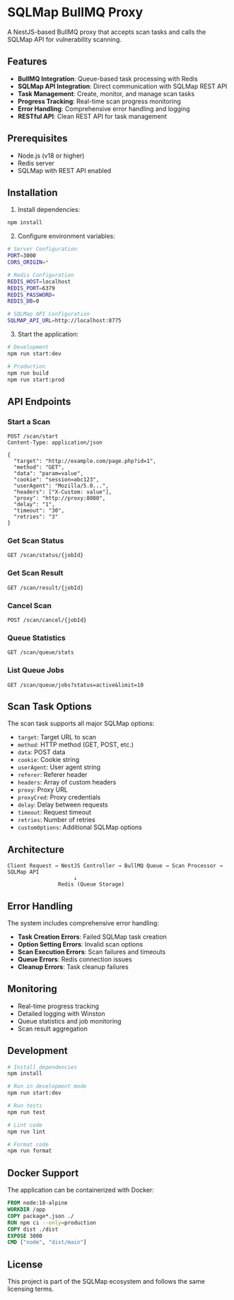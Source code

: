 # SQLMap BullMQ Proxy

A NestJS-based BullMQ proxy that accepts scan tasks and calls the SQLMap API for vulnerability scanning.

## Features

- **BullMQ Integration**: Queue-based task processing with Redis
- **SQLMap API Integration**: Direct communication with SQLMap REST API
- **Task Management**: Create, monitor, and manage scan tasks
- **Progress Tracking**: Real-time scan progress monitoring
- **Error Handling**: Comprehensive error handling and logging
- **RESTful API**: Clean REST API for task management

## Prerequisites

- Node.js (v18 or higher)
- Redis server
- SQLMap with REST API enabled

## Installation

1. Install dependencies:
```bash
npm install
```

2. Configure environment variables:
```bash
# Server Configuration
PORT=3000
CORS_ORIGIN=*

# Redis Configuration
REDIS_HOST=localhost
REDIS_PORT=6379
REDIS_PASSWORD=
REDIS_DB=0

# SQLMap API Configuration
SQLMAP_API_URL=http://localhost:8775
```

3. Start the application:
```bash
# Development
npm run start:dev

# Production
npm run build
npm run start:prod
```

## API Endpoints

### Start a Scan
```http
POST /scan/start
Content-Type: application/json

{
  "target": "http://example.com/page.php?id=1",
  "method": "GET",
  "data": "param=value",
  "cookie": "session=abc123",
  "userAgent": "Mozilla/5.0...",
  "headers": ["X-Custom: value"],
  "proxy": "http://proxy:8080",
  "delay": "1",
  "timeout": "30",
  "retries": "3"
}
```

### Get Scan Status
```http
GET /scan/status/{jobId}
```

### Get Scan Result
```http
GET /scan/result/{jobId}
```

### Cancel Scan
```http
POST /scan/cancel/{jobId}
```

### Queue Statistics
```http
GET /scan/queue/stats
```

### List Queue Jobs
```http
GET /scan/queue/jobs?status=active&limit=10
```

## Scan Task Options

The scan task supports all major SQLMap options:

- `target`: Target URL to scan
- `method`: HTTP method (GET, POST, etc.)
- `data`: POST data
- `cookie`: Cookie string
- `userAgent`: User agent string
- `referer`: Referer header
- `headers`: Array of custom headers
- `proxy`: Proxy URL
- `proxyCred`: Proxy credentials
- `delay`: Delay between requests
- `timeout`: Request timeout
- `retries`: Number of retries
- `customOptions`: Additional SQLMap options

## Architecture

```
Client Request → NestJS Controller → BullMQ Queue → Scan Processor → SQLMap API
                     ↓
                Redis (Queue Storage)
```

## Error Handling

The system includes comprehensive error handling:

- **Task Creation Errors**: Failed SQLMap task creation
- **Option Setting Errors**: Invalid scan options
- **Scan Execution Errors**: Scan failures and timeouts
- **Queue Errors**: Redis connection issues
- **Cleanup Errors**: Task cleanup failures

## Monitoring

- Real-time progress tracking
- Detailed logging with Winston
- Queue statistics and job monitoring
- Scan result aggregation

## Development

```bash
# Install dependencies
npm install

# Run in development mode
npm run start:dev

# Run tests
npm run test

# Lint code
npm run lint

# Format code
npm run format
```

## Docker Support

The application can be containerized with Docker:

```dockerfile
FROM node:18-alpine
WORKDIR /app
COPY package*.json ./
RUN npm ci --only=production
COPY dist ./dist
EXPOSE 3000
CMD ["node", "dist/main"]
```

## License

This project is part of the SQLMap ecosystem and follows the same licensing terms.